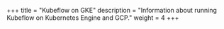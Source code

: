 +++
title = "Kubeflow on GKE"
description = "Information about running Kubeflow on Kubernetes Engine and GCP."
weight = 4
+++
